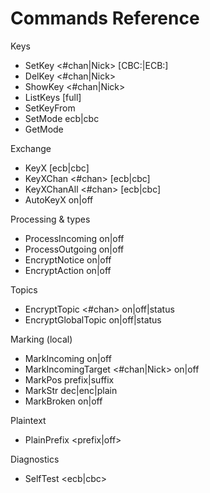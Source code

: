 # Commands Reference

Keys
- SetKey <#chan|Nick> [CBC:|ECB:]<Key>
- DelKey <#chan|Nick>
- ShowKey <#chan|Nick>
- ListKeys [full]
- SetKeyFrom <target> <source>
- SetMode <target> ecb|cbc
- GetMode <target>

Exchange
- KeyX <Nick> [ecb|cbc]
- KeyXChan <#chan> <Nick> [ecb|cbc]
- KeyXChanAll <#chan> [ecb|cbc]
- AutoKeyX on|off

Processing & types
- ProcessIncoming on|off
- ProcessOutgoing on|off
- EncryptNotice on|off
- EncryptAction on|off

Topics
- EncryptTopic <#chan> on|off|status
- EncryptGlobalTopic on|off|status

Marking (local)
- MarkIncoming on|off
- MarkIncomingTarget <#chan|Nick> on|off
- MarkPos prefix|suffix
- MarkStr dec|enc|plain <text>
- MarkBroken on|off

Plaintext
- PlainPrefix <prefix|off>

Diagnostics
- SelfTest <ecb|cbc> <key> <text>
